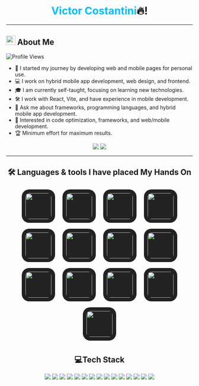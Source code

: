 <h1 align="center">
  <span style="color:#00BFFF;">Victor Costantini</span>🔥!
</h1>


---

## <img src="https://img.icons8.com/fluency/48/000000/about.png" width="25"/> About Me

![Profile Views](https://komarev.com/ghpvc/?username=vittoriocostantini&label=Profile%20views&color=0e75b6&style=flat)

- 🚀 I started my journey by developing web and mobile pages for personal use.
- 💻 I work on hybrid mobile app development, web design, and frontend.
- 🎓 I am currently self-taught, focusing on learning new technologies.
- 🛠️ I work with React, Vite, and have experience in mobile development.
- 💬 Ask me about frameworks, programming languages, and hybrid mobile app development.
- 🤖 Interested in code optimization, frameworks, and web/mobile development.
- 🏆 Minimum effort for maximum results.


<p align="center">
  <a href="mailto:penav1058@gmail.com"><img src="https://img.shields.io/badge/Email-D14836?style=for-the-badge&logo=gmail&logoColor=white"/></a>
  <a href="www.linkedin.com/in/victor-costantini-017221235"><img src="https://img.shields.io/badge/LinkedIn-0077B5?style=for-the-badge&logo=linkedin&logoColor=white"/></a>
</p>

---

<h2 align="center">🛠️ Languages & tools I have placed My Hands On</h2>

<p align="center">
  <img src="https://skillicons.dev/icons?i=js" width="70" height="70" style="border-radius: 20px; margin: 8px; background: #222; padding: 10px;"/>
  <img src="https://skillicons.dev/icons?i=ts" width="70" height="70" style="border-radius: 20px; margin: 8px; background: #222; padding: 10px;"/>
  <img src="https://skillicons.dev/icons?i=react" width="70" height="70" style="border-radius: 20px; margin: 8px; background: #222; padding: 10px;"/>
  <img src="https://skillicons.dev/icons?i=nodejs" width="70" height="70" style="border-radius: 20px; margin: 8px; background: #222; padding: 10px;"/>
  <img src="https://skillicons.dev/icons?i=html" width="70" height="70" style="border-radius: 20px; margin: 8px; background: #222; padding: 10px;"/>
  <img src="https://skillicons.dev/icons?i=git" width="70" height="70" style="border-radius: 20px; margin: 8px; background: #222; padding: 10px;"/>
  <img src="https://skillicons.dev/icons?i=css" width="70" height="70" style="border-radius: 20px; margin: 8px; background: #222; padding: 10px;"/>
  <img src="https://skillicons.dev/icons?i=firebase" width="70" height="70" style="border-radius: 20px; margin: 8px; background: #222; padding: 10px;"/>
  <img src="https://skillicons.dev/icons?i=notion" width="70" height="70" style="border-radius: 20px; margin: 8px; background: #222; padding: 10px;"/>
  <img src="https://skillicons.dev/icons?i=npm" width="70" height="70" style="border-radius: 20px; margin: 8px; background: #222; padding: 10px;"/>
  <img src="https://skillicons.dev/icons?i=redux" width="70" height="70" style="border-radius: 20px; margin: 8px; background: #222; padding: 10px;"/>
  <img src="https://skillicons.dev/icons?i=tailwind" width="70" height="70" style="border-radius: 20px; margin: 8px; background: #222; padding: 10px;"/>
  <img src="https://skillicons.dev/icons?i=vite" width="70" height="70" style="border-radius: 20px; margin: 8px; background: #222; padding: 10px;"/>




  <!-- Agrega más íconos aquí -->


<h2 align="center">💻Tech Stack</h2>

<p align="center">
  <img src="https://img.shields.io/badge/JavaScript-F7DF1E?style=for-the-badge&logo=javascript&logoColor=black"/>
  <img src="https://img.shields.io/badge/TypeScript-007ACC?style=for-the-badge&logo=typescript&logoColor=white"/>
  <img src="https://img.shields.io/badge/React-20232A?style=for-the-badge&logo=react&logoColor=61DAFB"/>
  <img src="https://img.shields.io/badge/Node.js-339933?style=for-the-badge&logo=nodedotjs&logoColor=white"/>
  <img src="https://img.shields.io/badge/HTML5-E34F26?style=for-the-badge&logo=html5&logoColor=white"/>
  <img src="https://img.shields.io/badge/CSS3-1572B6?style=for-the-badge&logo=css3&logoColor=white"/>
  <img src="https://img.shields.io/badge/Git-F05032?style=for-the-badge&logo=git&logoColor=white"/>
  <img src="https://img.shields.io/badge/GitHub-181717?style=for-the-badge&logo=github&logoColor=white"/>
  <img src="https://img.shields.io/badge/Visual%20Studio-5C2D91?style=for-the-badge&logo=visual-studio&logoColor=white"/>
  <img src="https://img.shields.io/badge/Vite-646CFF?style=for-the-badge&logo=vite&logoColor=white"/>
  <img src="https://img.shields.io/badge/Tailwind_CSS-06B6D4?style=for-the-badge&logo=tailwind-css&logoColor=white"/>
  <img src="https://img.shields.io/badge/Redux-593D88?style=for-the-badge&logo=redux&logoColor=white"/>
  <img src="https://img.shields.io/badge/Ionic-3880FF?style=for-the-badge&logo=ionic&logoColor=white"/>
  <img src="https://img.shields.io/badge/Firebase-FFCA28?style=for-the-badge&logo=firebase&logoColor=white"/>
  <img src="https://img.shields.io/badge/MongoDB-47A248?style=for-the-badge&logo=mongodb&logoColor=white"/>
</p>


